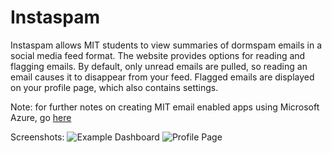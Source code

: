 # Instaspam

Instaspam allows MIT students to view summaries of dormspam emails in a social media feed format. The website provides options for reading and flagging emails. By default, only unread emails are pulled, so reading an email causes it to disappear from your feed. Flagged emails are displayed on your profile page, which also contains settings.

Note: for further notes on creating MIT email enabled apps using Microsoft Azure, go [here](https://docs.google.com/document/d/e/2PACX-1vRsmJtaAMwZZF1iWP5-9d3dzgl0gzvj6itX-9z7trzFHGltyrL_1FyiBLEoWgETCtGdL-zae0o-_xAL/pub)

Screenshots:
![Example Dashboard](https://user-images.githubusercontent.com/59924301/221009655-743303a6-0397-48e5-80bd-041b1f3e2c46.png)
![Profile Page](https://user-images.githubusercontent.com/59924301/221009754-077ef13a-3b92-4f5d-afa0-9b8c07666827.png)
